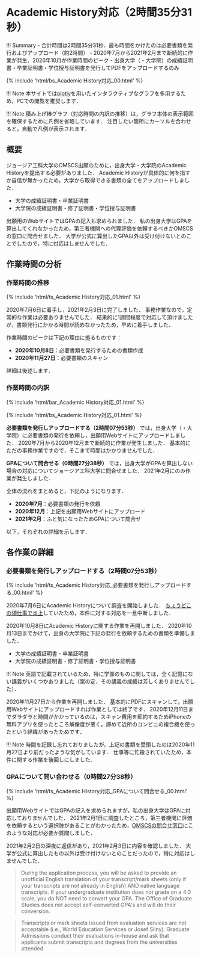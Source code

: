 # Academic History対応（2時間35分31秒）

!!! Summary
    - 合計時間は2時間35分31秒．最も時間をかけたのは必要書類を発行およびアップロード（約2時間）
    - 2020年7月から2021年2月まで断続的に作業が発生．2020年10月が作業時間のピーク
    - 出身大学（・大学院）の成績証明書・卒業証明書・学位授与証明書を発行してPDFをアップロードするのみ

{% include 'html/bs_Academic History対応_00.html' %}

!!! Note
    本サイトでは[plotly](https://plotly.com/python/)を用いたインタラクティブなグラフを多用するため，PCでの閲覧を推奨します．

!!! Note
    積み上げ棒グラフ（対応時間の内訳の推移）は，グラフ本体の表示範囲を確保するために凡例を省略しています．
    注目したい箇所にカーソルを合わせると，自動で凡例が表示されます．

## 概要

ジョージア工科大学のOMSCS出願のために，出身大学・大学院のAcademic Historyを提出する必要がありました．
Academic Historyが具体的に何を指すか自信が無かったため，大学から取得できる書類の全てをアップロードしました．

- 大学の成績証明書・卒業証明書
- 大学院の成績証明書・修了証明書・学位授与証明書

出願用のWebサイトではGPAの記入も求められました．
私の出身大学はGPAを算出してくれなかったため，第三者機関への代理評価を依頼するべきかOMSCSの窓口に問合せました．
大学が公式に算出したGPA以外は受け付けないとのことでしたので，特に対応はしませんでした．

## 作業時間の分析

### 作業時間の推移

{% include 'html/ts_Academic History対応_01.html' %}

2020年7月6日に着手し，2021年2月3日に完了しました．
事務作業なので，定常的な作業は必要ありませんでした．
結果的に1週間程度で対応して頂けましたが，書類発行にかかる時間が読めなかったため，早めに着手しました．

作業時間のピークは下記の理由に拠るものです：

- **2020年10月8日**：必要書類を発行するための書類作成
- **2020年11月27日**：必要書類のスキャン

詳細は後述します．

### 作業時間の内訳

{% include 'html/bar_Academic History対応_01.html' %}

{% include 'html/bs_Academic History対応_01.html' %}

**必要書類を発行しアップロードする（2時間07分53秒）**
では，出身大学（・大学院）に必要書類の発行を依頼し，出願用Webサイトにアップロードしました．
2020年7月から2020年12月まで断続的に作業が発生しました．
基本的にただの事務作業ですので，そこまで時間はかかりませんでした．

**GPAについて問合せる（0時間27分38秒）**
では，出身大学がGPAを算出しない場合の対応についてジョージア工科大学に問合せました．
2021年2月にのみ作業が発生しました．

全体の流れをまとめると，下記のようになります．

- **2020年7月**：必要書類の発行を依頼
- **2020年12月**：上記を出願用Webサイトにアップロード
- **2021年2月**：ふと気になったためGPAについて問合せ

以下，それぞれの詳細を示します．

## 各作業の詳細

### 必要書類を発行しアップロードする（2時間07分53秒）

{% include 'html/ts_Academic History対応_必要書類を発行しアップロードする_00.html' %}

2020年7月6日にAcademic Historyについて調査を開始しました．
[ちょうどこの頃仕事で炎上](https://kakeami.github.io/road-to-gatech/a-b/#_1)していたため，本件に対する対応を一旦中断しました．

2020年10月8日にAcademic Historyに関する作業を再開しました．
2020年10月13日までかけて，出身の大学院に下記の発行を依頼するための書類を準備しました．

- 大学の成績証明書・卒業証明書
- 大学院の成績証明書・修了証明書・学位授与証明書

!!! Note
    英語で記載されているため，特に学部のものに関しては，全く記憶にない講義がいくつかありました（案の定，その講義の成績は芳しくありませんでした）．

2020年11月27日から作業を再開しました．
基本的にPDFにスキャンして，出願用Webサイトにアップロードすれば作業としては終了です．
2020年12月11日までダラダラと時間がかかっているのは，スキャン費用を節約するためiPhoneの無料アプリを使ったところ解像度が悪く，諦めて近所のコンビニの複合機を使ったという経緯があったためです．

!!! Note
    時間を記録し忘れておりましたが，上記の書類を受領したのは2020年11月27日より前だったような気がしています．
    仕事等に忙殺されていたため，本件に関する作業を後回しにしました．

### GPAについて問い合わせる（0時間27分38秒）

{% include 'html/ts_Academic History対応_GPAについて問合せる_00.html' %}

出願用WebサイトではGPAの記入を求められますが，私の出身大学はGPAに対応しておりませんでした．
2021年2月1日に調査したところ，第三者機関に評価を依頼するという選択肢があることがわかったため，[OMSCSの問合せ窓口](https://pe.gatech.edu/degrees/computer-science/contact-us?utm_source=omscs.gatech.edu/accessibility-requirements/contact-us&utm_medium=referral&utm_campaign=omscs)にこのような対応が必要か質問しました．

2021年2月2日の深夜に返信があり，2021年2月3日に内容を確認しました．
大学が公式に算出したもの以外は受け付けないとのことだったので，特に対応はしませんでした．

> During the application process, you will be asked to provide an unofficial English translation of your transcript/mark sheets (only if your transcripts are not already in English) AND native language transcripts. If your undergraduate institution does not grade on a 4.0 scale, you do NOT need to convert your GPA. The Office of Graduate Studies does not accept self-converted GPA's and will do their conversion.

> Transcripts or mark sheets issued from evaluation services are not acceptable (i.e., World Education Services or Josef Silny). Graduate Admissions conduct their evaluations in-house and ask that applicants submit transcripts and degrees from the universities attended.
